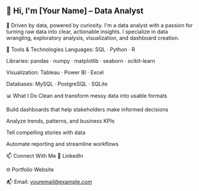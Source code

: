 ## 👋 Hi, I'm [Your Name] – Data Analyst

<!--
**sujit10x12/sujit10x12** is a ✨ _special_ ✨ repository because its `README.md` (this file) appears on your GitHub profile.

Here are some ideas to get you started:

- 🔭 I’m currently working on ...
- 🌱 I’m currently learning ...
- 👯 I’m looking to collaborate on ...
- 🤔 I’m looking for help with ...
- 💬 Ask me about ...
- 📫 How to reach me: ...
- 😄 Pronouns: ...
- ⚡ Fun fact: ...
-->

🎯 Driven by data, powered by curiosity.
I'm a data analyst with a passion for turning raw data into clear, actionable insights. I specialize in data wrangling, exploratory analysis, visualization, and dashboard creation.

🔧 Tools & Technologies
Languages: SQL · Python · R

Libraries: pandas · numpy · matplotlib · seaborn · scikit-learn

Visualization: Tableau · Power BI · Excel

Databases: MySQL · PostgreSQL · SQLite

📊 What I Do
Clean and transform messy data into usable formats

Build dashboards that help stakeholders make informed decisions

Analyze trends, patterns, and business KPIs

Tell compelling stories with data

Automate reporting and streamline workflows

📫 Connect With Me
💼 LinkedIn

🌐 Portfolio Website

📬 Email: youremail@example.com








